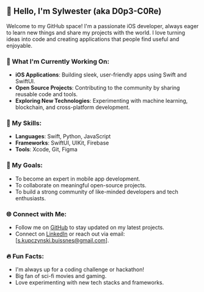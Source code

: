 ## 👋 Hello, I'm Sylwester (aka D0p3-C0Re)

Welcome to my GitHub space! I'm a passionate iOS developer, always eager to learn new things and share my projects with the world. I love turning ideas into code and creating applications that people find useful and enjoyable.

### 🌱 What I'm Currently Working On:

- **iOS Applications**: Building sleek, user-friendly apps using Swift and SwiftUI.
- **Open Source Projects**: Contributing to the community by sharing reusable code and tools.
- **Exploring New Technologies**: Experimenting with machine learning, blockchain, and cross-platform development.

### 🚀 My Skills:

- **Languages**: Swift, Python, JavaScript
- **Frameworks**: SwiftUI, UIKit, Firebase
- **Tools**: Xcode, Git, Figma

### 🎯 My Goals:

- To become an expert in mobile app development.
- To collaborate on meaningful open-source projects.
- To build a strong community of like-minded developers and tech enthusiasts.

### 🌐 Connect with Me:

- Follow me on [GitHub](https://github.com/D0p3-CoRe) to stay updated on my latest projects.
- Connect on [LinkedIn](https://www.linkedin.com/in/skupczynski/) or reach out via email: [s.kupczynski.buissnes@gmail.com].

### 🔥 Fun Facts:

- I'm always up for a coding challenge or hackathon!
- Big fan of sci-fi movies and gaming.
- Love experimenting with new tech stacks and frameworks.
